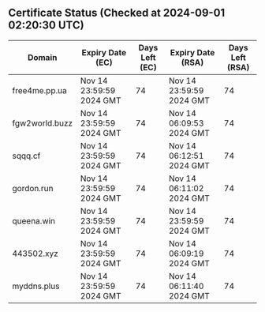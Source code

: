 ## Certificate Status (Checked at 2024-09-01 02:20:30 UTC)
| Domain | Expiry Date (EC) | Days Left (EC) | Expiry Date (RSA) | Days Left (RSA) |
|--------|-------------------|----------------|--------------------|--------------------|
| free4me.pp.ua | Nov 14 23:59:59 2024 GMT | 74 | Nov 14 23:59:59 2024 GMT | 74 |
| fgw2world.buzz | Nov 14 23:59:59 2024 GMT | 74 | Nov 14 06:09:53 2024 GMT | 74 |
| sqqq.cf | Nov 14 23:59:59 2024 GMT | 74 | Nov 14 06:12:51 2024 GMT | 74 |
| gordon.run | Nov 14 23:59:59 2024 GMT | 74 | Nov 14 06:11:02 2024 GMT | 74 |
| queena.win | Nov 14 23:59:59 2024 GMT | 74 | Nov 14 23:59:59 2024 GMT | 74 |
| 443502.xyz | Nov 14 23:59:59 2024 GMT | 74 | Nov 14 06:09:19 2024 GMT | 74 |
| myddns.plus | Nov 14 23:59:59 2024 GMT | 74 | Nov 14 06:11:40 2024 GMT | 74 |
